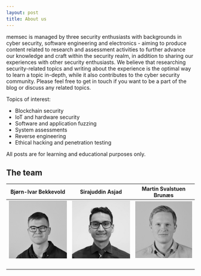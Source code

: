 ```yaml
---
layout: post
title: About us
---
```


memsec is managed by three security enthusiasts with backgrounds in cyber security, software engineering and electronics - aiming to produce content related to research and assessment activities to further advance our knowledge and craft within the security realm, in addition to sharing our experiences with other security enthusiasts. We believe that researching security-related topics and writing about the experience is the optimal way to learn a topic in-depth, while it also contributes to the cyber security community. Please feel free to get in touch if you want to be a part of the blog or discuss any related topics. 

Topics of interest:
- Blockchain security
- IoT and hardware security
- Software and application fuzzing
- System assessments
- Reverse engineering
- Ethical hacking and penetration testing

All posts are for learning and educational purposes only.

## The team
| Bjørn-Ivar Bekkevold | Sirajuddin Asjad | Martin Svalstuen Brunæs |
| :-: | :-: | :-: |
| ![](images/bjornivar.jpeg) | ![](images/sira.jpeg) | ![](images/martin.jpeg) |
| <a href="https://linkedin.com/in/bj%C3%B8rn-ivar-bekkevold-1a18901aa" target="_blank"><i class="fa-brands fa-linkedin fa-xl"></i></a> &nbsp; <a href="https://github.com/bjobek" target="_blank"><i class="fa-brands fa-square-github fa-xl"></i></a> &nbsp; <a href="#" target="_blank"><i class="fa-brands fa-square-twitter fa-xl"></i></a> &nbsp; <a href="mailto:bjorn@memsec.no" target="_blank"><i class="fa-solid fa-envelope fa-xl"></i></a> | <a href="https://linkedin.com/in/sirasjad" target="_blank"><i class="fa-brands fa-linkedin fa-xl"></i></a> &nbsp; <a href="https://github.com/sirasjad" target="_blank"><i class="fa-brands fa-square-github fa-xl"></i></a> &nbsp; <a href="https://twitter.com/sirasjad" target="_blank"><i class="fa-brands fa-square-twitter fa-xl"></i></a> &nbsp; <a href="mailto:sirajuddin@memsec.no" target="_blank"><i class="fa-solid fa-envelope fa-xl"></i></a> | <a href="https://linkedin.com/in/martin-brunaes" target="_blank"><i class="fa-brands fa-linkedin fa-xl"></i></a> &nbsp; <a href="https://github.com/nitramSB" target="_blank"><i class="fa-brands fa-square-github fa-xl"></i></a> &nbsp; <a href="#" target="_blank"><i class="fa-brands fa-square-twitter fa-xl"></i></a> &nbsp; <a href="mailto:martin@memsec.no" target="_blank"><i class="fa-solid fa-envelope fa-xl"></i></a> |
